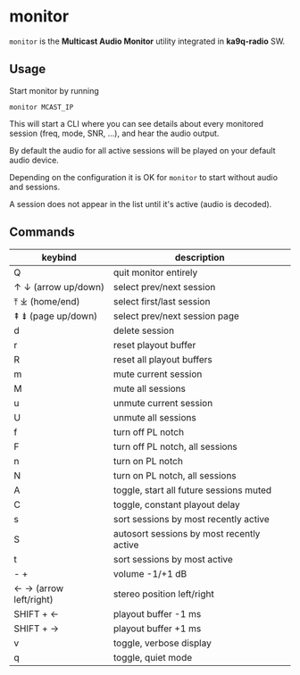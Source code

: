 # monitor

`monitor` is the **Multicast Audio Monitor** utility integrated in **ka9q-radio** SW.

## Usage

Start monitor by running

```
monitor MCAST_IP
```

This will start a CLI where you can see details about every monitored session (freq, mode, SNR, ...), and hear the audio output.

By default the audio for all active sessions will be played on your default audio device.

Depending on the configuration it is OK for `monitor` to start without audio and sessions.

A session does not appear in the list until it's active (audio is decoded).

## Commands

| keybind                 | description |
|-------------------------|-------------|
| Q                       | quit monitor entirely |
| ↑ ↓ (arrow up/down)     | select prev/next session |
| ⤒ ⤓ (home/end)          | select first/last session |
| ⇞ ⇟ (page up/down)      | select prev/next session page |
| d                       | delete session |
| r                       | reset playout buffer |
| R                       | reset all playout buffers |
| m                       | mute current session |
| M                       | mute all sessions |
| u                       | unmute current session |
| U                       | unmute all sessions |
| f                       | turn off PL notch |
| F                       | turn off PL notch, all sessions |
| n                       | turn on PL notch |
| N                       | turn on PL notch, all sessions |
| A                       | toggle, start all future sessions muted |
| C                       | toggle, constant playout delay |
| s                       | sort sessions by most recently active |
| S                       | autosort sessions by most recently active |
| t                       | sort sessions by most active |
| - +                     | volume -1/+1 dB |
| ← → (arrow left/right)  | stereo position left/right |
| SHIFT + ←               | playout buffer -1 ms |
| SHIFT + →               | playout buffer +1 ms |
| v                       | toggle, verbose display |
| q                       | toggle, quiet mode |
